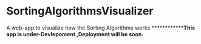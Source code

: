 # SortingAlgorithmsVisualizer
 A web-app to visualize how the Sorting Algorithms works
 ******************************This  app is under-Devlepoment ,Deployment will be soon.******************
